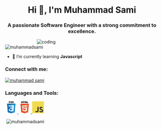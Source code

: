 

<h1 align="center">Hi 👋, I'm Muhammad Sami</h1>
<h3 align="center">A passionate Software Engineer with a strong commitment to excellence.</h3>
<img align="right" alt="coding" width="400" src="https://raw.githubusercontent.com/punitkmryh/punitkmryh/master/Developer.gif">

<p align="left"> <img src="https://komarev.com/ghpvc/?username=muhammadsami&label=Profile%20views&color=0e75b6&style=flat" alt="muhammadsami" /> </p>

- 🌱 I’m currently learning **Javascript**

<h3 align="left">Connect with me:</h3>
<p align="left">
<a href="https://linkedin.com/in/muhammad sami" target="blank"><img align="center" src="https://raw.githubusercontent.com/rahuldkjain/github-profile-readme-generator/master/src/images/icons/Social/linked-in-alt.svg" alt="muhammad sami" height="30" width="40" /></a>
</p>

<h3 align="left">Languages and Tools:</h3>
<p align="left"> <a href="https://www.w3schools.com/css/" target="_blank" rel="noreferrer"> <img src="https://raw.githubusercontent.com/devicons/devicon/master/icons/css3/css3-original-wordmark.svg" alt="css3" width="40" height="40"/> </a> <a href="https://www.w3.org/html/" target="_blank" rel="noreferrer"> <img src="https://raw.githubusercontent.com/devicons/devicon/master/icons/html5/html5-original-wordmark.svg" alt="html5" width="40" height="40"/> </a> <a href="https://developer.mozilla.org/en-US/docs/Web/JavaScript" target="_blank" rel="noreferrer"> <img src="https://raw.githubusercontent.com/devicons/devicon/master/icons/javascript/javascript-original.svg" alt="javascript" width="40" height="40"/> </a> </p>



<p>&nbsp;<img align="center" src="https://github-readme-stats.vercel.app/api?username=muhammadsami&show_icons=true&locale=en" alt="muhammadsami" /></p>


